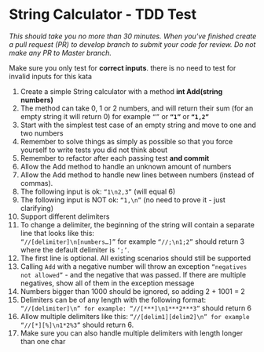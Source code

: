 # String Calculator - TDD Test

_This should take you no more than 30 minutes. When you've finished create a pull request (PR) to develop branch to submit your code for review. Do not make any PR to Master branch._

Make sure you only test for **correct inputs**. there is no need to test for invalid inputs for this kata

1. Create a simple String calculator with a method **int Add(string numbers)**
  1. The method can take 0, 1 or 2 numbers, and will return their sum (for an empty string it will return 0) for example `“”` or **`“1”`** or **`“1,2”`**
  2. Start with the simplest test case of an empty string and move to one and two numbers
  3. Remember to solve things as simply as possible so that you force yourself to write tests you did not think about
  4. Remember to refactor after each passing test **and commit**
2. Allow the Add method to handle an unknown amount of numbers
3. Allow the Add method to handle new lines between numbers (instead of commas).
  1. The following input is ok:  `“1\n2,3”`  (will equal 6)
  2. The following input is NOT ok:  `“1,\n”` (no need to prove it - just clarifying)
4. Support different delimiters
  1. To change a delimiter, the beginning of the string will contain a separate line that looks like this:  
  `“//[delimiter]\n[numbers…]”` for example `“//;\n1;2”` should return 3 where the default delimiter is `‘;’`.
  2. The first line is optional. All existing scenarios should still be supported
5. Calling `Add` with a negative number will throw an exception `“negatives not allowed”` - and the negative that was passed. If there are multiple negatives, show all of them in the exception message 
6. Numbers bigger than 1000 should be ignored, so adding 2 + 1001  = 2
7. Delimiters can be of any length with the following format:  `“//[delimiter]\n” for example: “//[***]\n1***2***3”` should return 6
8. Allow multiple delimiters like this:  `“//[delim1][delim2]\n” for example “//[*][%]\n1*2%3”` should return 6.
9. Make sure you can also handle multiple delimiters with length longer than one char
